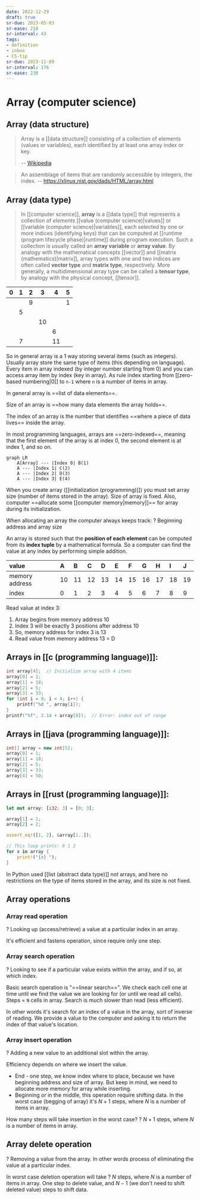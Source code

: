 ```yaml
---
date: 2022-12-29
draft: true
sr-due: 2023-05-03
sr-ease: 210
sr-interval: 43
tags:
- definition
- inbox
- CS-tip
sr-due: 2023-11-09
sr-interval: 176
sr-ease: 230
---
```


# Array (computer science)

## Array (data structure)

> Array is a [[data structure]] consisting of a collection of
> elements (values or variables), each identified by at least one array index or
> key.
>
> -- [Wikipedia](https://en.wikipedia.org/wiki/Array_\(data_structure\))

> An assemblage of items that are randomly accessible by integers, the index. --
> https://xlinux.nist.gov/dads/HTML/array.html

## Array (data type)

> In [[computer science]], **array** is a [[data type]] that represents a
> collection of _elements_ [[value (computer science)|values]]
> or [[variable (computer science)|variables]], each selected by one or more indices
> (identifying keys) that can be computed at [[runtime (program lifecycle phase)|runtime]] during program execution.
> Such a collection is usually called
> an **array variable** or **array value**. By analogy with the mathematical
> concepts [[vector]] and [[matrix (mathematics)|matrix]], array types with one
> and two indices are often called **vector type** and **matrix type**,
> respectively. More generally, a multidimensional array type can be called a
> **tensor type**, by analogy with the physical concept, [[tensor]].

| 0   | 1   | 2   | 3   | 4   | 5   |
| --- | --- | --- | --- | --- | --- |
|     |     | 9   |     |     | 1   |
|     | 5   |     |     |     |     |
|     |     |     | 10  |     |     |
|     |     |     |     | 6   |     |
|     | 7   |     |     | 11  |     |

So in general array is a 1 way storing several items (such as integers). Usually
array store the same type of items (this depending on language). Every item in
array indexed (by integer number starting from 0) and you can access array item
by index (key in array). As rule index starting from
[[zero-based numbering|0]] to `n-1` where `n` is a number of items
in array.

In general array is ==list of data elements==.
<!--SR:!2023-04-15,2,210-->

Size of an array is ==how many data elements the array holds==.
<!--SR:!2023-04-15,2,228-->

The index of an array is the number that identifies ==where a piece of data
lives== inside the array.

In most programming languages, arrays are ==zero-indexed==, meaning that the
first element of the array is at index 0, the second element is at index 1, and
so on.
<!--SR:!2023-04-15,2,228-->

```mermaid
graph LR
    A[Array] --- |Index 0| B(1)
    A --- |Index 1| C(2)
    A --- |Index 2| D(3)
    A --- |Index 3| E(4)
```

When you create array ([[initialization (programming)]]) you must
set array size (number of items stored in the array). Size of array is fixed.
Also, computer ==allocate some [[computer memory|memory]]== for
array during its initialization.
<!--SR:!2023-04-17,3,241-->

When allocating an array the computer always keeps track:
?
Beginning address and array size
<!--SR:!2023-06-12,7,201-->

An array is stored such that the **position of each element** can be computed
from its **index tuple** by a mathematical formula. So a computer can find the
value at any index by performing simple addition.

| value          | A   | B   | C   | D   | E   | F   | G   | H   | I   | J   |
| :------------- | :-- | :-- | :-- | :-- | :-- | :-- | :-- | :-- | :-- | :-- |
| memory address | 10  | 11  | 12  | 13  | 14  | 15  | 16  | 17  | 18  | 19  |
| index          | 0   | 1   | 2   | 3   | 4   | 5   | 6   | 7   | 8   | 9   |

Read value at index 3:

1. Array begins from memory address 10
2. Index 3 will be exactly 3 positions after address 10
3. So, memory address for index 3 is 13
4. Read value from memory address 13 = D

## Arrays in [[c (programming language)]]:

```c
int array[4];  // Initialize array with 4 items
array[0] = 1;
array[1] = 18;
array[2] = 5;
array[3] = 33;
for (int i = 0; i < 4; i++) {
    printf("%d ", array[i]);
}
printf("%f", 2.14 + array[0]);  // Error: index out of range
```

## Arrays in [[java (programming language)]]:

```java
int[] array = new int[5];
array[0] = 1;
array[1] = 18;
array[2] = 5;
array[3] = 33;
array[4] = 50;
```

## Arrays in [[rust (programming language)]]:

```rust
let mut array: [i32; 3] = [0; 3];

array[1] = 1;
array[2] = 2;

assert_eq!([1, 2], &array[1..]);

// This loop prints: 0 1 2
for x in array {
    print!("{x} ");
}
```

In Python used [[list (abstract data type)]] not arrays, and here
no restrictions on the type of items stored in the array, and its size is not
fixed.

## Array operations

### Array read operation
?
Looking up (access/retrieve) a value at a particular index in an array.
<!--SR:!2023-04-16,2,206-->

It's efficient and fastens operation, since require only one step.

### Array search operation
?
Looking to see if a particular value exists within the array, and if so, at
which index.
<!--SR:!2023-06-10,5,166-->

Basic search operation is "==linear search==". We check each cell one at time
until we find the value we are looking for (or until we read all cells).
Steps = `N` cells in array. Search is much slower than read (less efficient).
<!--SR:!2023-08-03,59,220-->

In other words it's search for an index of a value in the array, sort of inverse
of reading. We provide a value to the computer and asking it to return the
index of that value's location.

### Array insert operation
?
Adding a new value to an additional slot within the array.
<!--SR:!2023-06-13,8,166-->

Efficiency depends on where we insert the value.

- End - one step, we know index where to place, because we have beginning
  address and size of array. But keep in mind, we need to allocate more memory
  for array while inserting.
- Beginning or in the middle, this operation require shifting data.
  In the worst case (begging of array) it's $N+1$ steps, where $N$ is a number
  of items in array.

How many steps will take insertion in the worst case?
?
$N+1$ steps, where $N$ is a number of items in array.
<!--SR:!2023-04-16,2,221-->

## Array delete operation
?
Removing a value from the array. In other words process of eliminating the value
at a particular index.
<!--SR:!2023-04-15,2,226-->

In worst case deletion operation will take
?
$N$ steps, where $N$ is a number of items in array.
One step to delete value, and $N-1$ (we don't need to shift deleted value) steps
to shift data.
<!--SR:!2023-06-10,6,200-->
